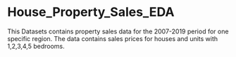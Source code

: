 # House_Property_Sales_EDA
This Datasets contains property sales data for the 2007-2019 period for one specific region. The data contains sales prices for houses and units with 1,2,3,4,5 bedrooms.
